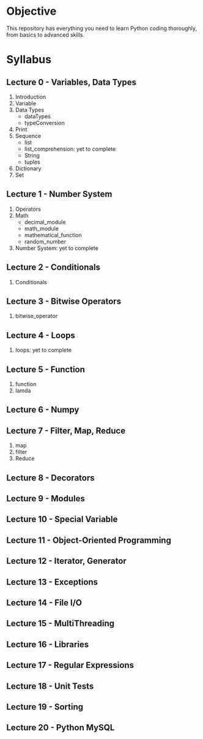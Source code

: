 # Objective

This repository has everything you need to learn Python coding thoroughly, from basics to advanced skills.

# Syllabus

## Lecture 0 - Variables, Data Types
1. Introduction
2. Variable
3. Data Types
    - dataTypes
    - typeConversion
4. Print
5. Sequence
    - list
    - list_comprehension: yet to complete
    - String
    - tuples
6. Dictionary
7. Set

## Lecture 1 - Number System
1. Operators
2. Math
    - decimal_module
    - math_module
    - mathematical_function
    - random_number
3. Number System: yet to complete

## Lecture 2 - Conditionals
1. Conditionals

## Lecture 3 - Bitwise Operators
1. bitwise_operator

## Lecture 4 - Loops
1. loops: yet to complete

## Lecture 5 - Function
1. function
2. lamda

## Lecture 6 - Numpy

## Lecture 7 - Filter, Map, Reduce
1. map
2. filter
3. Reduce

## Lecture 8 - Decorators

## Lecture 9 - Modules

## Lecture 10 - Special Variable

## Lecture 11 - Object-Oriented Programming

## Lecture 12 - Iterator, Generator

## Lecture 13 - Exceptions

## Lecture 14 - File I/O

## Lecture 15 - MultiThreading

## Lecture 16 - Libraries

## Lecture 17 - Regular Expressions

## Lecture 18 - Unit Tests

## Lecture 19 - Sorting

## Lecture 20 - Python MySQL

